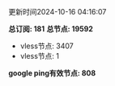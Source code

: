 更新时间2024-10-16 04:16:07

**总订阅: 181**
**总节点: 19592**
- vless节点: 3407
- vless节点: 1

**google ping有效节点: 808**
